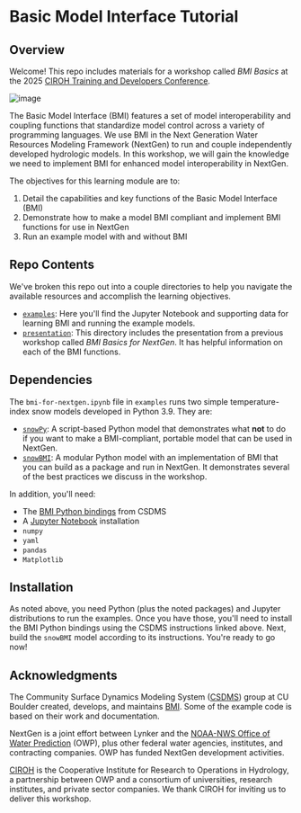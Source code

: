 # Basic Model Interface Tutorial

## Overview

Welcome! This repo includes materials for a workshop called *BMI Basics* at the 2025 [CIROH Training and Developers Conference](https://ciroh.ua.edu/devconference/). 

![image](`examples/images/CIROH_DevCon_2025_banner.png`)

The Basic Model Interface (BMI) features a set of model interoperability and coupling functions that standardize model control across a variety of programming languages. We use BMI in the Next Generation Water Resources Modeling Framework (NextGen) to run and couple independently developed hydrologic models. In this workshop, we will gain the knowledge we need to implement BMI for enhanced model interoperability in NextGen.

The objectives for this learning module are to:

1) Detail the capabilities and key functions of the Basic Model Interface (BMI)
2) Demonstrate how to make a model BMI compliant and implement BMI functions for use in NextGen
3) Run an example model with and without BMI

## Repo Contents

We've broken this repo out into a couple directories to help you navigate the available resources and accomplish the learning objectives.

- [`examples`](examples/): Here you'll find the Jupyter Notebook and supporting data for learning BMI and running the example models. 
- [`presentation`](presentation/): This directory includes the presentation from a previous workshop called *BMI Basics for NextGen*. It has helpful information on each of the BMI functions.

## Dependencies

The `bmi-for-nextgen.ipynb` file in `examples` runs two simple temperature-index snow models developed in Python 3.9. They are:

- [`snowPy`](https://github.com/SnowHydrology/snowPy): A script-based Python model that demonstrates what **not** to do if you want to make a BMI-compliant, portable model that can be used in NextGen.
- [`snowBMI`](https://github.com/SnowHydrology/snowBMI): A modular Python model with an implementation of BMI that you can build as a package and run in NextGen. It demonstrates several of the best practices we discuss in the workshop.

In addition, you'll need:

- The [BMI Python bindings](https://github.com/csdms/bmi-python) from CSDMS
- A [Jupyter Notebook](https://jupyter.org/) installation
- `numpy`
- `yaml`
- `pandas`
- `Matplotlib`

## Installation

As noted above, you need Python (plus the noted packages) and Jupyter distributions to run the examples. Once you have those, you'll need to install the BMI Python bindings using the CSDMS instructions linked above. Next, build the `snowBMI` model according to its instructions. You're ready to go now!

## Acknowledgments

The Community Surface Dynamics Modeling System ([CSDMS](https://csdms.colorado.edu/)) group at CU Boulder created, develops, and maintains [BMI](https://csdms.colorado.edu/wiki/BMI). Some of the example code is based on their work and documentation.

NextGen is a joint effort between Lynker and the [NOAA-NWS Office of Water Prediction](https://water.noaa.gov/) (OWP), plus other federal water agencies, institutes, and contracting companies. OWP has funded NextGen development activities. 

[CIROH](https://ciroh.ua.edu/) is the Cooperative Institute for Research to Operations in Hydrology, a partnership between OWP and a consortium of universities, research institutes, and private sector companies. We thank CIROH for inviting us to deliver this workshop.





